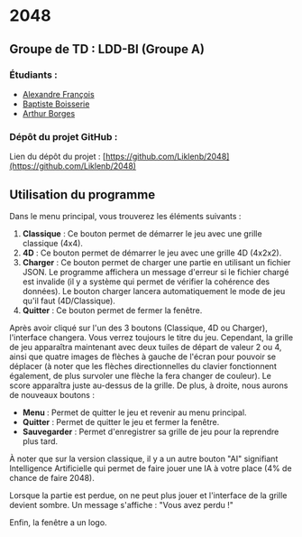 # 2048

## Groupe de TD : LDD-BI (Groupe A)

### Étudiants :

- [Alexandre François](https://github.com/uvsq22201695)
- [Baptiste Boisserie](https://github.com/Liklenb)
- [Arthur Borges](https://github.com/arthB23)

### Dépôt du projet GitHub :

Lien du dépôt du projet : [https://github.com/Liklenb/2048](https://github.com/Liklenb/2048)

## Utilisation du programme

Dans le menu principal, vous trouverez les éléments suivants :

1. **Classique** : Ce bouton permet de démarrer le jeu avec une grille classique (4x4).
2. **4D** : Ce bouton permet de démarrer le jeu avec une grille 4D (4x2x2).
3. **Charger** : Ce bouton permet de charger une partie en utilisant un fichier JSON. Le programme affichera un message d'erreur si le fichier chargé est invalide (il y a système qui permet de vérifier la cohérence des données). Le bouton charger lancera automatiquement le mode de jeu qu'il faut (4D/Classique).
4. **Quitter** : Ce bouton permet de fermer la fenêtre.

Après avoir cliqué sur l'un des 3 boutons (Classique, 4D ou Charger), l'interface changera. Vous verrez toujours le titre du jeu. Cependant, la grille de jeu apparaîtra maintenant avec deux tuiles de départ de valeur 2 ou 4, ainsi que quatre images de flèches à gauche de l'écran pour pouvoir se déplacer (à noter que les flèches directionnelles du clavier fonctionnent également, de plus survoler une flèche la fera changer de couleur). Le score apparaîtra juste au-dessus de la grille. De plus, à droite, nous aurons de nouveaux boutons :

- **Menu** : Permet de quitter le jeu et revenir au menu principal.
- **Quitter** : Permet de quitter le jeu et fermer la fenêtre.
- **Sauvegarder** : Permet d'enregistrer sa grille de jeu pour la reprendre plus tard.

À noter que sur la version classique, il y a un autre bouton "AI" signifiant Intelligence Artificielle qui permet de faire jouer une IA à votre place (4% de chance de faire 2048).

Lorsque la partie est perdue, on ne peut plus jouer et l'interface de la grille devient sombre. Un message s'affiche : "Vous avez perdu !"

Enfin, la fenêtre a un logo.
